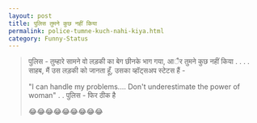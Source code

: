 ```yaml
---
layout: post
title: पुलिस तुमने कुछ नहीं किया
permalink: police-tumne-kuch-nahi-kiya.html
category: Funny-Status
---
```

> पुलिस - तुम्हारे सामने वो लड़की का बेग छीनके भाग गया, आैर तुमने कुछ नहीं किया
> .
> .
> .
> .
> साहब, मैं उस लड़की को जानता हूँ, उसका   व्हॉट्सअप स्टेटस हैं -
> 
> "I can handle my problems.... Don't underestimate the power of woman"
> .
> .
> पुलिस - फिर ठीक है
> 
> 😂😂😂😂😂😂😂😂😂
